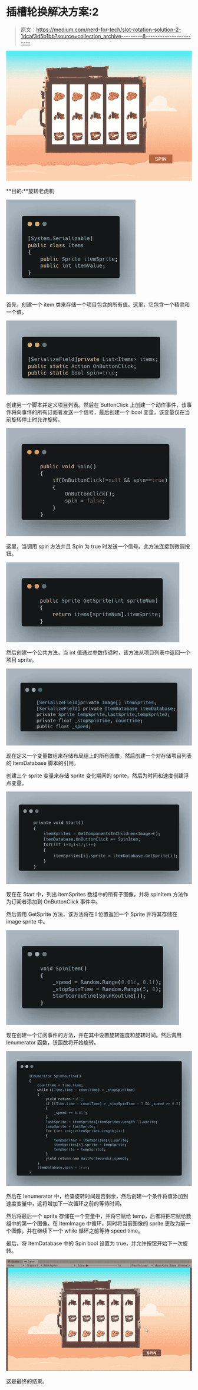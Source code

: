# 插槽轮换解决方案:2

> 原文：<https://medium.com/nerd-for-tech/slot-rotation-solution-2-1dcaf3d5b1bb?source=collection_archive---------8----------------------->

![](img/60a5ee2f96219c386d521625347a4fb0.png)

**目的:**旋转老虎机

![](img/8c05c79ae9f2d619ab98ac82e98049f9.png)

首先，创建一个 item 类来存储一个项目包含的所有值。这里，它包含一个精灵和一个值。

![](img/80c6a5a454d42203ea4ffe7fbfca932f.png)

创建另一个脚本并定义项目列表。然后在 ButtonClick 上创建一个动作事件，该事件将向事件的所有订阅者发送一个信号，最后创建一个 bool 变量，该变量仅在当前旋转停止时允许旋转。

![](img/8a7ab050b49d81784929c56f13c6a5dc.png)

这里，当调用 spin 方法并且 Spin 为 true 时发送一个信号。此方法连接到微调按钮。

![](img/a039dc4083833b5da205ba44376e56c0.png)

然后创建一个公共方法，当 int 值通过参数传递时，该方法从项目列表中返回一个项目 sprite。

![](img/87d47fbe5fc6e0db5b18d4f66e7c89b5.png)

现在定义一个变量数组来存储布局组上的所有图像，然后创建一个对存储项目列表的 ItemDatabase 脚本的引用。

创建三个 sprite 变量来存储 sprite 变化期间的 sprite。然后为时间和速度创建浮点变量。

![](img/238b83b531791c20100432e060266aed.png)

现在在 Start 中，列出 itemSprites 数组中的所有子图像，并将 spinItem 方法作为订阅者添加到 OnButtonClick 事件中。

然后调用 GetSprite 方法，该方法将在 I 位置返回一个 Sprite 并将其存储在 image sprite 中。

![](img/f52f201a701c43440cb17a73b3504542.png)

现在创建一个订阅事件的方法，并在其中设置旋转速度和旋转时间。然后调用 Ienumerator 函数，该函数将开始旋转。

![](img/84fae2e85914aa0fa4e61a3e6d3510ee.png)

然后在 Ienumerator 中，检查旋转时间是否剩余，然后创建一个条件将值添加到速度变量中，这将增加下一次循环之前的等待时间。

然后将最后一个 sprite 存储在一个变量中，并将它赋给 temp，后者将把它赋给数组中的第一个图像。在 ItemImage 中循环，同时将当前图像的 sprite 更改为前一个图像，并在继续下一个 while 循环之前等待 speed time。

最后，将 ItemDatabase 中的 Spin bool 设置为 true，并允许按钮开始下一次旋转。

![](img/b71025bfe79b0b52311616ed76229dbb.png)

这是最终的结果。